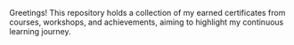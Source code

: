 Greetings! This repository holds a collection of my earned certificates from courses, workshops, and achievements, aiming to highlight my continuous learning journey.
